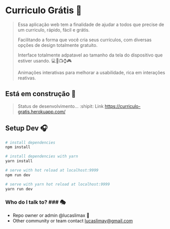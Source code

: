 # Curriculo Grátis :page_facing_up:

> Essa aplicação web tem a finalidade de ajudar a todos que precise de um curriculo, rápido, fácil e grátis.
>
> Facilitando a forma que você cria seus currículos, com diversas opções de design totalmente gratuito.
>
> Interface totalmente adpatavel ao tamanho da tela do dispositivo que estiver usando. :computer::iphone::tv::watch::video_game:
>
> Animações interativas para melhorar a usabilidade, rica em interações reativas.

## Está em construção :construction:
> Status de desenvolvimento... :shipit:
> Link https://curriculo-gratis.herokuapp.com/

## Setup Dev :headphones:

``` bash
# install dependencies
npm install

# install dependencies with yarn
yarn install

# serve with hot reload at localhost:9999
npm run dev

# serve with yarn hot reload at localhost:9999
yarn run dev
```

### Who do I talk to? ### :performing_arts:

* Repo owner or admin @lucaslimax :ghost:
* Other community or team contact lucaslimay@gmail.com

